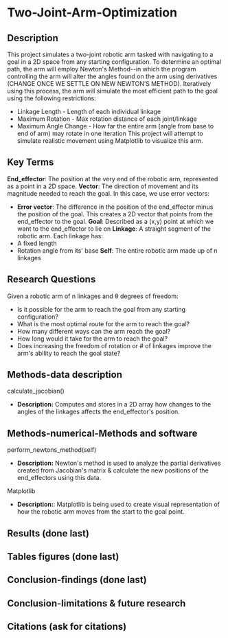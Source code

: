 # Two-Joint-Arm-Optimization


## Description
This project simulates a two-joint robotic arm tasked with navigating to a goal in a 2D space from any starting configuration.
To determine an optimal path, the arm will employ Newton's Method--in which the program controlling the arm will alter the angles found on the arm using derivatives (CHANGE ONCE WE SETTLE ON NEW NEWTON’S METHOD). 
Iteratively using this process, the arm will simulate the most efficient path to the goal using the following restrictions:
* Linkage Length - Length of each individual linkage
* Maximum Rotation - Max rotation distance of each joint/linkage
* Maximum Angle Change - How far the entire arm (angle from base to end of arm) may rotate in one iteration
This project will attempt to simulate realistic movement using Matplotlib to visualize this arm.


## Key Terms
**End_effector**: The position at the very end of the robotic arm, represented as a point in a 2D space.
**Vector**: The direction of movement and its magnitude needed to reach the goal. In this case, we use error vectors:
* **Error vector**: The difference in the position of the end_effector minus the position of the goal. This creates a 2D vector that points from the end_effector to the goal.
**Goal**: Described as a (x,y) point at which we want to the end_effector to lie on
**Linkage**: A straight segment of the robotic arm. Each linkage has:
* A fixed length
* Rotation angle from its' base
**Self**: The entire robotic arm made up of n linkages


## Research Questions
Given a robotic arm of n linkages and &theta; degrees of freedom:
* Is it possible for the arm to reach the goal from any starting configuration?
* What is the most optimal route for the arm to reach the goal?
* How many different ways can the arm reach the goal?
* How long would it take for the arm to reach the goal?
* Does increasing the freedom of rotation or # of linkages improve the arm's ability to reach the goal state?


## Methods-data description
calculate_jacobian()
 * **Description:** Computes and stores in a 2D array how changes to the angles of the linkages affects the end_effector's position.


## Methods-numerical-Methods and software
perform_newtons_method(self)
* **Description:** Newton's method is used to analyze the partial derivatives created from Jacobian's matrix & calculate the new positions of the end_effectors using this data.


Matplotlib
* **Description:**: Matplotlib is being used to create visual representation of how the robotic arm moves from the start to the goal point.


## Results (done last)


## Tables figures (done last)


## Conclusion-findings (done last)


## Conclusion-limitations & future research


## Citations (ask for citations)
